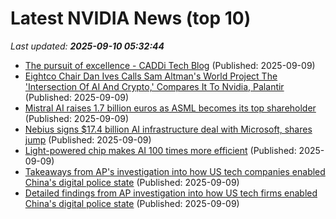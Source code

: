 # Latest NVIDIA News (top 10)
_Last updated: **2025-09-10 05:32:44**_

- [The pursuit of excellence - CADDi Tech Blog](https://caddi.tech/2025/09/08/170000) (Published: 2025-09-09)
- [Eightco Chair Dan Ives Calls Sam Altman's World Project The 'Intersection Of AI And Crypto,' Compares It To Nvidia, Palantir](https://www.benzinga.com/crypto/cryptocurrency/25/09/47562367/eightco-chair-dan-ives-calls-sam-altmans-world-project-the-intersection-of-ai-and-crypto-compares-it-to-nvidia-palantir) (Published: 2025-09-09)
- [Mistral AI raises 1.7 billion euros as ASML becomes its top shareholder](https://www.channelnewsasia.com/business/mistral-ai-raises-17-billion-euros-asml-becomes-its-top-shareholder-5339461) (Published: 2025-09-09)
- [Nebius signs $17.4 billion AI infrastructure deal with Microsoft, shares jump](https://www.thehindubusinessline.com/info-tech/nebius-signs-174-billion-ai-infrastructure-deal-with-microsoft-shares-jump/article70028541.ece) (Published: 2025-09-09)
- [Light-powered chip makes AI 100 times more efficient](https://www.sciencedaily.com/releases/2025/09/250908175458.htm) (Published: 2025-09-09)
- [Takeaways from AP's investigation into how US tech companies enabled China's digital police state](https://www.yahoo.com/news/articles/takeaways-aps-investigation-us-tech-043117960.html) (Published: 2025-09-09)
- [Detailed findings from AP investigation into how US tech firms enabled China's digital police state](https://www.yahoo.com/news/articles/detailed-findings-ap-investigation-us-043012321.html) (Published: 2025-09-09)
